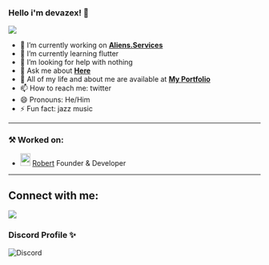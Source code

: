 ### Hello i'm devazex! 👋
<img src="https://avatars.githubusercontent.com/u/85168740?v=4">

- 🔭 I’m currently working on **[Aliens.Services](https://Aliens.Services/)**
- 🌱 I’m currently learning flutter
- 🤔 I’m looking for help with nothing
- 💬 Ask me about **[Here](https://github.com/devazex#programing-language)**
- 🔰 All of my life and about me are available at **[My Portfolio](https://devazex.com)**
- 📫 How to reach me: twitter
- 😄 Pronouns: He/Him
- ⚡ Fun fact: jazz music

---
### ⚒ Worked on:
- <img src="https://cdn.discordapp.com/emojis/937442941927055460.webp?size=96&quality=lossless" width="20" height="25"> [Robert](https://robert.bot/) Founder & Developer

---
<!-- ## Programing language

<p align="left"> 
     <a href="https://swift.org/" target="_blank"> <img src="https://img.icons8.com/color/48/000000/swift.png"/> </a>
     <a href="https://www.typescriptlang.org/" target="_blank"> <img src="https://img.icons8.com/color/48/000000/typescript.png"/> </a>
     <a href="https://golang.org/" target="_blank"> <img src="https://img.icons8.com/color/48/000000/golang.png"/> </a>
     <a href="https://www.perl.org/" target="_blank"> <img src="https://img.icons8.com/color/48/000000/perl.png"/> </a>
     <a href="https://flutter.dev/" target="_blank"> <img src="https://img.icons8.com/color/48/000000/flutter.png"/> </a>
     <a href="https://dart.dev/" target="_blank"> <img src="https://img.icons8.com/color/48/000000/dart.png"/> </a>
    <a href="https://www.java.com" target="_blank"> <img src="https://img.icons8.com/color/48/000000/java-coffee-cup-logo.png"/> </a>
    <a href="https://reactjs.org/" target="_blank"> <img src="https://img.icons8.com/color/48/000000/react-native.png"/> </a>
    <a href="https://spring.io/projects/spring-boot" target="_blank"> <img src="https://img.icons8.com/color/48/000000/spring-logo.png"/> </a> 
    <a href="https://developer.mozilla.org/en-US/docs/Web/JavaScript" target="_blank"> <img src="https://img.icons8.com/color/48/000000/javascript.png"/> </a> 
    <a href="https://www.w3.org/html/" target="_blank"> <img src="https://img.icons8.com/color/48/000000/html-5.png"/> </a> 
    <a href="https://www.w3schools.com/css/" target="_blank"> <img src="https://img.icons8.com/color/48/000000/css3.png"/> </a> 
    <a href="https://getbootstrap.com" target="_blank"> <img src="https://img.icons8.com/color/48/000000/bootstrap.png"/> </a> 
    <a href="https://www.python.org" target="_blank"> <img src="https://img.icons8.com/color/48/000000/python.png"/> </a> 
    <a style="padding-right:8px;" href="https://nodejs.org" target="_blank"> <img src="https://img.icons8.com/color/48/000000/nodejs.png"/> </a> 
    <a style="padding-right:8px;" href="https://www.mysql.com/" target="_blank"> <img src="https://img.icons8.com/fluent/50/000000/mysql-logo.png"/> </a>
    <a href="https://www.mongodb.com/" target="_blank"> <img src="https://raw.githubusercontent.com/devicons/devicon/master/icons/mongodb/mongodb-original-wordmark.svg" alt="mongodb" width="48" height="48"/> </a> 
    <a href="https://firebase.google.com/" target="_blank"> <img src="https://img.icons8.com/color/48/000000/firebase.png"/> </a> 
    <a href="https://postman.com" target="_blank"> <img src="https://www.vectorlogo.zone/logos/getpostman/getpostman-icon.svg" alt="postman" width="45" height="45"/> </a>   
    <a href="https://git-scm.com/" target="_blank"> <img src="https://img.icons8.com/color/48/000000/git.png"/> </a> 
    <a href="https://www.jenkins.io" target="_blank"> <img src="https://www.vectorlogo.zone/logos/jenkins/jenkins-icon.svg" alt="jenkins" width="48" height="48"/> </a> 
    <a href="https://redux.js.org" target="_blank"> <img src="https://img.icons8.com/color/48/000000/redux.png"/> </a>
    <a href="https://expressjs.com" target="_blank"> <img src="https://raw.githubusercontent.com/devicons/devicon/master/icons/express/express-original-wordmark.svg" alt="express" width="40" height="40"/> </a>
</p> -->


## Connect with me:
<p align="left">

<a href = "https://twitter.com/xdevazex"><img src="https://img.icons8.com/fluent/48/000000/twitter.png"/></a>

</p>

### Discord Profile ✨
![Discord](https://discord.c99.nl/widget/theme-1/754421392988045383.png)
